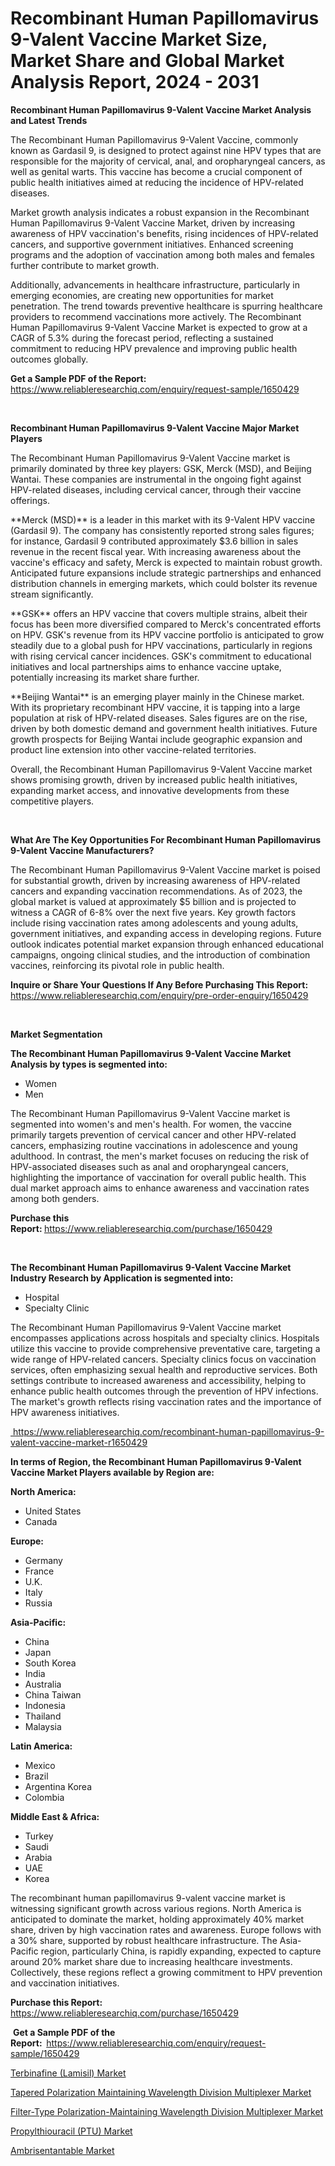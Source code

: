 <p><h1>Recombinant Human Papillomavirus 9-Valent Vaccine Market Size, Market Share and Global Market Analysis Report, 2024 - 2031</h1></p><p><strong>Recombinant Human Papillomavirus 9-Valent Vaccine Market Analysis and Latest Trends</strong></p>
<p><p>The Recombinant Human Papillomavirus 9-Valent Vaccine, commonly known as Gardasil 9, is designed to protect against nine HPV types that are responsible for the majority of cervical, anal, and oropharyngeal cancers, as well as genital warts. This vaccine has become a crucial component of public health initiatives aimed at reducing the incidence of HPV-related diseases. </p><p>Market growth analysis indicates a robust expansion in the Recombinant Human Papillomavirus 9-Valent Vaccine Market, driven by increasing awareness of HPV vaccination's benefits, rising incidences of HPV-related cancers, and supportive government initiatives. Enhanced screening programs and the adoption of vaccination among both males and females further contribute to market growth. </p><p>Additionally, advancements in healthcare infrastructure, particularly in emerging economies, are creating new opportunities for market penetration. The trend towards preventive healthcare is spurring healthcare providers to recommend vaccinations more actively. The Recombinant Human Papillomavirus 9-Valent Vaccine Market is expected to grow at a CAGR of 5.3% during the forecast period, reflecting a sustained commitment to reducing HPV prevalence and improving public health outcomes globally.</p></p>
<p><strong>Get a Sample PDF of the Report:&nbsp;</strong> <a href="https://www.reliableresearchiq.com/enquiry/request-sample/1650429?utm_campaign=100&utm_medium=2&utm_source=Github&utm_content=ia&utm_term=08122024&utm_id=recombinant-human-papillomavirus-9-valent-vaccine">https://www.reliableresearchiq.com/enquiry/request-sample/1650429</a></p>
<p>&nbsp;</p>
<p><strong>Recombinant Human Papillomavirus 9-Valent Vaccine Major Market Players</strong></p>
<p><p>The Recombinant Human Papillomavirus 9-Valent Vaccine market is primarily dominated by three key players: GSK, Merck (MSD), and Beijing Wantai. These companies are instrumental in the ongoing fight against HPV-related diseases, including cervical cancer, through their vaccine offerings.</p><p>**Merck (MSD)** is a leader in this market with its 9-Valent HPV vaccine (Gardasil 9). The company has consistently reported strong sales figures; for instance, Gardasil 9 contributed approximately $3.6 billion in sales revenue in the recent fiscal year. With increasing awareness about the vaccine's efficacy and safety, Merck is expected to maintain robust growth. Anticipated future expansions include strategic partnerships and enhanced distribution channels in emerging markets, which could bolster its revenue stream significantly.</p><p>**GSK** offers an HPV vaccine that covers multiple strains, albeit their focus has been more diversified compared to Merck's concentrated efforts on HPV. GSK's revenue from its HPV vaccine portfolio is anticipated to grow steadily due to a global push for HPV vaccinations, particularly in regions with rising cervical cancer incidences. GSK's commitment to educational initiatives and local partnerships aims to enhance vaccine uptake, potentially increasing its market share further.</p><p>**Beijing Wantai** is an emerging player mainly in the Chinese market. With its proprietary recombinant HPV vaccine, it is tapping into a large population at risk of HPV-related diseases. Sales figures are on the rise, driven by both domestic demand and government health initiatives. Future growth prospects for Beijing Wantai include geographic expansion and product line extension into other vaccine-related territories.</p><p>Overall, the Recombinant Human Papillomavirus 9-Valent Vaccine market shows promising growth, driven by increased public health initiatives, expanding market access, and innovative developments from these competitive players.</p></p>
<p>&nbsp;</p>
<p><strong>What Are The Key Opportunities For Recombinant Human Papillomavirus 9-Valent Vaccine Manufacturers?</strong></p>
<p><p>The Recombinant Human Papillomavirus 9-Valent Vaccine market is poised for substantial growth, driven by increasing awareness of HPV-related cancers and expanding vaccination recommendations. As of 2023, the global market is valued at approximately $5 billion and is projected to witness a CAGR of 6-8% over the next five years. Key growth factors include rising vaccination rates among adolescents and young adults, government initiatives, and expanding access in developing regions. Future outlook indicates potential market expansion through enhanced educational campaigns, ongoing clinical studies, and the introduction of combination vaccines, reinforcing its pivotal role in public health.</p></p>
<p><strong>Inquire or Share Your Questions If Any Before Purchasing This Report:</strong> <a href="https://www.reliableresearchiq.com/enquiry/pre-order-enquiry/1650429?utm_campaign=100&utm_medium=2&utm_source=Github&utm_content=ia&utm_term=08122024&utm_id=recombinant-human-papillomavirus-9-valent-vaccine">https://www.reliableresearchiq.com/enquiry/pre-order-enquiry/1650429</a></p>
<p>&nbsp;</p>
<p><strong>Market Segmentation</strong></p>
<p><strong>The Recombinant Human Papillomavirus 9-Valent Vaccine Market Analysis by types is segmented into:</strong></p>
<p><ul><li>Women</li><li>Men</li></ul></p>
<p><p>The Recombinant Human Papillomavirus 9-Valent Vaccine market is segmented into women's and men's health. For women, the vaccine primarily targets prevention of cervical cancer and other HPV-related cancers, emphasizing routine vaccinations in adolescence and young adulthood. In contrast, the men's market focuses on reducing the risk of HPV-associated diseases such as anal and oropharyngeal cancers, highlighting the importance of vaccination for overall public health. This dual market approach aims to enhance awareness and vaccination rates among both genders.</p></p>
<p><strong>Purchase this Report:&nbsp;</strong><a href="https://www.reliableresearchiq.com/purchase/1650429?utm_campaign=100&utm_medium=2&utm_source=Github&utm_content=ia&utm_term=08122024&utm_id=recombinant-human-papillomavirus-9-valent-vaccine">https://www.reliableresearchiq.com/purchase/1650429</a></p>
<p>&nbsp;</p>
<p><strong>The Recombinant Human Papillomavirus 9-Valent Vaccine Market Industry Research by Application is segmented into:</strong></p>
<p><ul><li>Hospital</li><li>Specialty Clinic</li></ul></p>
<p><p>The Recombinant Human Papillomavirus 9-Valent Vaccine market encompasses applications across hospitals and specialty clinics. Hospitals utilize this vaccine to provide comprehensive preventative care, targeting a wide range of HPV-related cancers. Specialty clinics focus on vaccination services, often emphasizing sexual health and reproductive services. Both settings contribute to increased awareness and accessibility, helping to enhance public health outcomes through the prevention of HPV infections. The market's growth reflects rising vaccination rates and the importance of HPV awareness initiatives.</p></p>
<p><a href="https://www.reliableresearchiq.com/recombinant-human-papillomavirus-9-valent-vaccine-market-r1650429?utm_campaign=100&utm_medium=2&utm_source=Github&utm_content=ia&utm_term=08122024&utm_id=recombinant-human-papillomavirus-9-valent-vaccine">&nbsp;https://www.reliableresearchiq.com/recombinant-human-papillomavirus-9-valent-vaccine-market-r1650429</a></p>
<p><strong>In terms of Region, the Recombinant Human Papillomavirus 9-Valent Vaccine Market Players available by Region are:</strong></p>
<p>
    <p> <strong> North America: </strong>
        <ul>
            <li>United States</li>
            <li>Canada</li>
        </ul>
        </p> 
    <p> <strong> Europe: </strong>
        <ul>
            <li>Germany</li>
            <li>France</li>
            <li>U.K.</li>
            <li>Italy</li>
            <li>Russia</li>
        </ul>
        </p> 
    <p> <strong> Asia-Pacific: </strong>
        <ul>
            <li>China</li>
            <li>Japan</li>
            <li>South Korea</li>
            <li>India</li>
            <li>Australia</li>
            <li>China Taiwan</li>
            <li>Indonesia</li>
            <li>Thailand</li>
            <li>Malaysia</li>
        </ul>
        </p> 
    <p> <strong> Latin America: </strong>
        <ul>
            <li>Mexico</li>
            <li>Brazil</li>
            <li>Argentina Korea</li>
            <li>Colombia</li>
        </ul>
        </p> 
    <p> <strong> Middle East & Africa: </strong>
        <ul>
            <li>Turkey</li>
            <li>Saudi</li>
            <li>Arabia</li>
            <li>UAE</li>
            <li>Korea</li>
        </ul>
    </p>
    </p>
<p><p>The recombinant human papillomavirus 9-valent vaccine market is witnessing significant growth across various regions. North America is anticipated to dominate the market, holding approximately 40% market share, driven by high vaccination rates and awareness. Europe follows with a 30% share, supported by robust healthcare infrastructure. The Asia-Pacific region, particularly China, is rapidly expanding, expected to capture around 20% market share due to increasing healthcare investments. Collectively, these regions reflect a growing commitment to HPV prevention and vaccination initiatives.</p></p>
<p><strong>Purchase this Report: </strong><a href="https://www.reliableresearchiq.com/purchase/1650429?utm_campaign=100&utm_medium=2&utm_source=Github&utm_content=ia&utm_term=08122024&utm_id=recombinant-human-papillomavirus-9-valent-vaccine">https://www.reliableresearchiq.com/purchase/1650429</a></p>
<p>&nbsp;<strong>Get a Sample PDF of the Report:&nbsp;&nbsp;</strong><a href="https://www.reliableresearchiq.com/enquiry/request-sample/1650429?utm_campaign=100&utm_medium=2&utm_source=Github&utm_content=ia&utm_term=08122024&utm_id=recombinant-human-papillomavirus-9-valent-vaccine">https://www.reliableresearchiq.com/enquiry/request-sample/1650429</a></p>
<p><strong></strong></p>
<p><p><a href="https://www.linkedin.com/pulse/evaluating-terbinafine-lamisil-market-trends-growth-opportunities-btoec?utm_campaign=100&utm_medium=2&utm_source=Github&utm_content=ia&utm_term=08122024&utm_id=recombinant-human-papillomavirus-9-valent-vaccine">Terbinafine (Lamisil) Market</a></p><p><a href="https://issuu.com/reportprime-2/docs/tapered-polarization-maintaining-wavelength-divisi?utm_campaign=100&utm_medium=2&utm_source=Github&utm_content=ia&utm_term=08122024&utm_id=recombinant-human-papillomavirus-9-valent-vaccine">Tapered Polarization Maintaining Wavelength Division Multiplexer Market</a></p><p><a href="https://issuu.com/reportprime-2/docs/filter-type-polarization-maintaining-wavelength-di?utm_campaign=100&utm_medium=2&utm_source=Github&utm_content=ia&utm_term=08122024&utm_id=recombinant-human-papillomavirus-9-valent-vaccine">Filter-Type Polarization-Maintaining Wavelength Division Multiplexer Market</a></p><p><a href="https://www.linkedin.com/pulse/projecting-growth-propylthiouracil-ptumarket-impact-analysis-dq0yc?utm_campaign=100&utm_medium=2&utm_source=Github&utm_content=ia&utm_term=08122024&utm_id=recombinant-human-papillomavirus-9-valent-vaccine">Propylthiouracil (PTU) Market</a></p><p><a href="https://www.linkedin.com/pulse/futur-trend-quest-sl8ue?utm_campaign=100&utm_medium=2&utm_source=Github&utm_content=ia&utm_term=08122024&utm_id=recombinant-human-papillomavirus-9-valent-vaccine">Ambrisentantable Market</a></p></p>